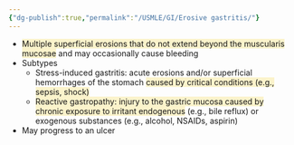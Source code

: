 ```yaml
---
{"dg-publish":true,"permalink":"/USMLE/GI/Erosive gastritis/"}
---
```


- <span style="background:rgba(240, 200, 0, 0.2)">Multiple superficial erosions that do not extend beyond the muscularis mucosae</span> and may occasionally cause bleeding 
- Subtypes
	- Stress-induced gastritis: acute erosions and/or superficial hemorrhages of the stomach <span style="background:rgba(240, 200, 0, 0.2)">caused by critical conditions (e.g., sepsis, shock)</span>
	- <span style="background:rgba(240, 200, 0, 0.2)">Reactive gastropathy: injury to the gastric mucosa caused by chronic exposure to irritant endogenous</span> (e.g., bile reflux) or exogenous substances (e.g., alcohol, NSAIDs, aspirin)
- May progress to an ulcer
